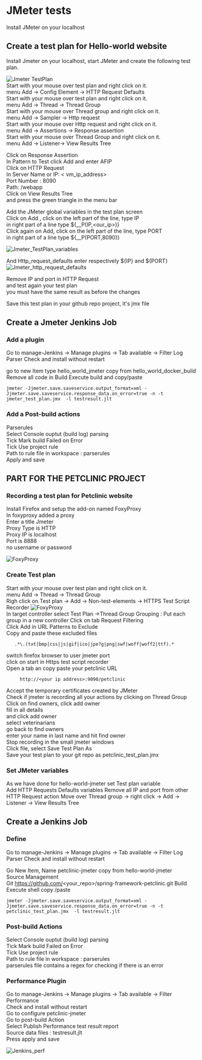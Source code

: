 # JMeter tests
Install JMeter on your localhost  

## Create a test plan for Hello-world website
Install Jmeter on your localhost, start JMeter and create the following test plan.  

![Jmeter TestPlan](screenshots/test_plan.png)  
Start with your mouse over test plan and right click on it.  
 menu  Add -> Config Element -> HTTP Request Defaults  
Start with your mouse over test plan and right click on it.    
 menu  Add -> Thread -> Thread Group  
Start with your mouse over Thread group and right click on it.  
menu Add -> Sampler ->  Http request  
Start with your mouse over Http request and right click on it.  
menu Add -> Assertions ->  Response assertion  
Start with your mouse over Thread Group and right click on it.  
menu Add -> Listener->  View Results Tree  

Click on Response Assertion  
In Pattern to Test  click Add and enter AFIP   
Click on HTTP Request  
In Server Name or IP: < vm_ip_address>   
Port Number : 8090  
Path: /webapp  
Click on View Results Tree   
and press the green triangle in the menu bar   

Add the JMeter global variables in the test plan screen    
Click on Add , click on the left part of the line, type IP  
in right part of a line type ${__P(IP,<our_ip>)}  
Click again on Add, click on the left part of the line, type PORT  
in right part of a line type ${__P(PORT,8090)}  

![Jmeter_TestPlan_variables](screenshots/test_plan_variables.png)

And Http_request_defaults enter respectively ${IP} and ${PORT}
![Jmeter_http_request_defaults](screenshots/http_request_defaults_values.png)
 
Remove IP and port in HTTP Request  
and test again your test plan   
you must have the same result as before the changes   

Save this test plan in your github repo project, it's jmx file 

## Create a Jmeter Jenkins Job
### Add a plugin
Go to manage-Jenkins -> Manage plugins -> Tab available -> Filter Log Parser 
Check and install without restart 

go to new Item  type hello_world_jmeter 
copy from  hello_world_docker_build 
Remove all code in Build  Execute build and copy/paste
```shell script 
jmeter -Jjmeter.save.saveservice.output_format=xml -Jjmeter.save.saveservice.response_data.on_error=true -n -t jmeter_test_plan.jmx  -l testresult.jlt
```

### Add a Post-build actions    
Parserules   
Select Console ouptut (build log) parsing  
Tick Mark build Failed on Error  
Tick Use project rule  
Path to rule file in workspace :  parserules    
Apply and save

## PART FOR THE PETCLINIC PROJECT
### Recording a test plan for Petclinic website
Install Firefox and setup the add-on named FoxyProxy  
In foxyproxy added a proxy  
Enter a title Jmeter    
Proxy Type is HTTP  
Proxy IP is localhost    
Port is 8888  
no username or password    

![FoxyProxy](screenshots/foxyproxy.png)

### Create Test plan
Start with your mouse over test plan and right click on it.    
 menu  Add -> Thread -> Thread Group  
Righ click on Test plan -> Add -> Non-test-elements -> HTTPS Test Script Recorder
![FoxyProxy](screenshots/Test_recorder.png)  
In target controller select Test Plan ->Thread Group 
Grouping : Put each group in a new controller
Click on tab Request Filtering  
Click Add in URL Patterns to Exclude   
Copy and paste these excluded files    
```shell script
   .*\.(txt|bmp|css|js|gif|ico|jpe?g|png|swf|woff|woff2|ttf).*
```
switch firefox browser to user jmeter port  
click on start in Https test script recorder   
Open a tab an copy paste your petclinic URL   
```shell script
     http://<your ip address>:9090/petclinic  
```
Accept the temporary certificates created by JMeter   
Check if jmeter is recording all your actions by clicking on Thread Group   
Click on find owners, click add owner  
fill in all details   
and click add owner   
select veterinarians  
go back to find owners  
enter your name in last name and hit find owner   
Stop recording in the small jmeter windows  
Click file, select Save Test Plan As    
Save your test plan to your git repo  as petclinic_test_plan.jmx

### Set JMeter variables
As we have done for hello-world-jmeter set Test plan variable   
Add HTTP Requests Defaults variables
Remove all IP and port from other HTTP Request action
Move over Thread group -> right click -> Add -> Listener -> View Results Tree 



## Create a Jenkins Job
### Define 
Go to manage-Jenkins -> Manage plugins -> Tab available -> Filter Log Parser 
Check and install without restart   

Go New Item, Name petclinic-jmeter copy from hello-world-jmeter   
Source Management   
Git  https://github.com/<your_repo>/spring-framework-petclinic.git
Build  
Execute shell copy /paste  
```shell script 
jmeter -Jjmeter.save.saveservice.output_format=xml -Jjmeter.save.saveservice.response_data.on_error=true -n -t petclinic_test_plan.jmx  -l testresult.jlt
```
### Post-build Actions   
Select Console ouptut (build log) parsing  
Tick Mark build Failed on Error  
Tick Use project rule  
Path to rule file in workspace :  parserules   
parserules file contains a regex for checking if there is an error 


### Performance Plugin 
Go to manage-Jenkins -> Manage plugins -> Tab available -> Filter Performance  
Check and install without restart   
Go to configure petclinic-jmeter  
Go to post-build Action  
Select Publish Performance test result report    
Source data files :  testresult.jlt   
Press apply and save

![Jenkins_perf](screenshots/performance_trend.png)  


